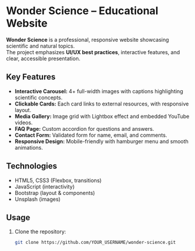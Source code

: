 # Wonder Science – Educational Website

**Wonder Science** is a professional, responsive website showcasing scientific and natural topics.  
The project emphasizes **UI/UX best practices**, interactive features, and clear, accessible presentation.

## Key Features

- **Interactive Carousel:** 4+ full-width images with captions highlighting scientific concepts.
- **Clickable Cards:** Each card links to external resources, with responsive layout.
- **Media Gallery:** Image grid with Lightbox effect and embedded YouTube videos.
- **FAQ Page:** Custom accordion for questions and answers.
- **Contact Form:** Validated form for name, email, and comments.
- **Responsive Design:** Mobile-friendly with hamburger menu and smooth animations.

## Technologies

- HTML5, CSS3 (Flexbox, transitions)
- JavaScript (interactivity)
- Bootstrap (layout & components)
- Unsplash (images)

## Usage

1. Clone the repository:
   ```bash
   git clone https://github.com/YOUR_USERNAME/wonder-science.git
